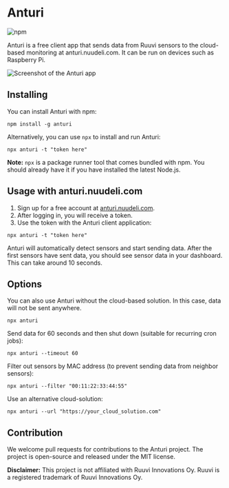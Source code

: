 # Anturi

![npm](https://img.shields.io/npm/v/anturi)

Anturi is a free client app that sends data from Ruuvi sensors to the cloud-based monitoring at anturi.nuudeli.com. It can be run on devices such as Raspberry Pi.

![Screenshot of the Anturi app](https://user-images.githubusercontent.com/53298/205442126-bf9a0e53-8065-4766-bef3-74021b1f68d5.png)

## Installing

You can install Anturi with npm:

````
npm install -g anturi
````

Alternatively, you can use `npx` to install and run Anturi:

````
npx anturi -t "token here"
````

**Note:** `npx` is a package runner tool that comes bundled with npm. You should already have it if you have installed the latest Node.js.

## Usage with anturi.nuudeli.com

1. Sign up for a free account at [anturi.nuudeli.com](https://anturi.nuudeli.com).
2. After logging in, you will receive a token.
3. Use the token with the Anturi client application:

````
npx anturi -t "token here"
````

Anturi will automatically detect sensors and start sending data. After the first sensors have sent data, you should see sensor data in your dashboard. This can take around 10 seconds.

## Options

You can also use Anturi without the cloud-based solution. In this case, data will not be sent anywhere.

````
npx anturi
````

Send data for 60 seconds and then shut down (suitable for recurring cron jobs):

````
npx anturi --timeout 60
````

Filter out sensors by MAC address (to prevent sending data from neighbor sensors):

````
npx anturi --filter "00:11:22:33:44:55"
````

Use an alternative cloud-solution:

````
npx anturi --url "https://your_cloud_solution.com"
````

## Contribution

We welcome pull requests for contributions to the Anturi project. The project is open-source and released under the MIT license.

**Disclaimer:** This project is not affiliated with Ruuvi Innovations Oy. Ruuvi is a registered trademark of Ruuvi Innovations Oy.
